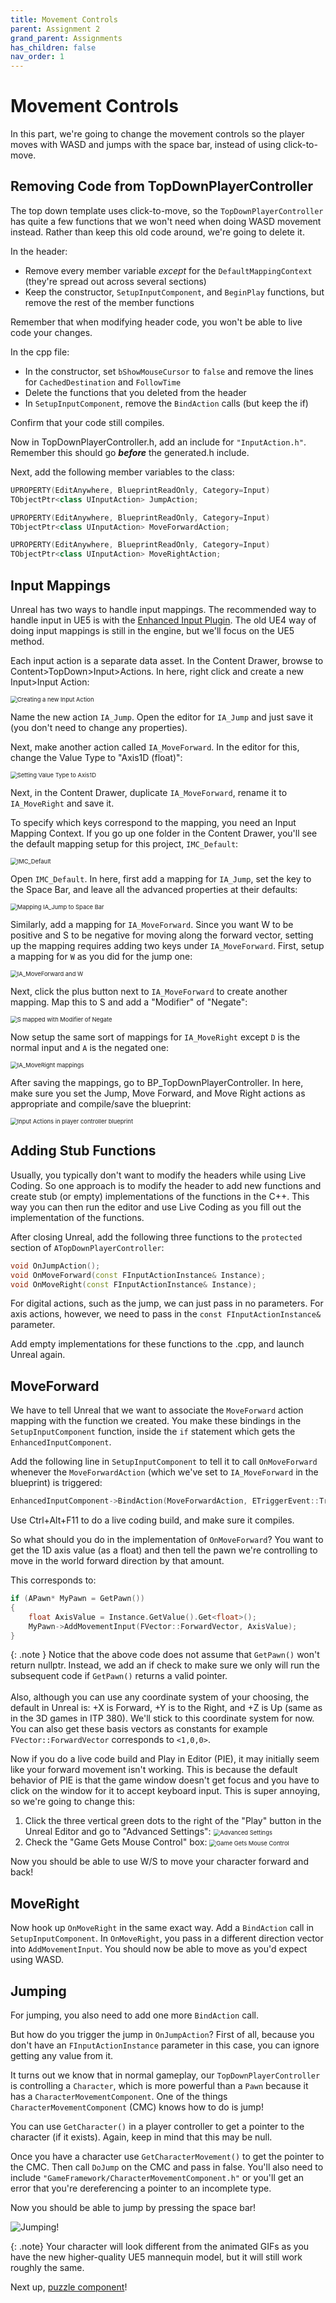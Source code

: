 ```yaml
---
title: Movement Controls
parent: Assignment 2
grand_parent: Assignments
has_children: false
nav_order: 1
---
```


# Movement Controls

In this part, we're going to change the movement controls so the player moves with WASD and jumps with the space bar, instead of using click-to-move.

## Removing Code from TopDownPlayerController

The top down template uses click-to-move, so the `TopDownPlayerController` has quite a few functions that we won't need when doing WASD movement instead. Rather than keep this old code around, we're going to delete it.

In the header:

* Remove every member variable *except* for the `DefaultMappingContext` (they're spread out across several sections)
* Keep the constructor, `SetupInputComponent`, and `BeginPlay` functions, but remove the rest of the member functions

Remember that when modifying header code, you won't be able to live code your changes.

In the cpp file:

- In the constructor, set `bShowMouseCursor` to `false` and remove the lines for `CachedDestination` and `FollowTime`
- Delete the functions that you deleted from the header
- In `SetupInputComponent`, remove the `BindAction` calls (but keep the if)

Confirm that your code still compiles.

Now in TopDownPlayerController.h, add an include for `"InputAction.h"`. Remember this should go ***before*** the generated.h include.

Next, add the following member variables to the class:

```c++
UPROPERTY(EditAnywhere, BlueprintReadOnly, Category=Input)
TObjectPtr<class UInputAction> JumpAction;

UPROPERTY(EditAnywhere, BlueprintReadOnly, Category=Input)
TObjectPtr<class UInputAction> MoveForwardAction;

UPROPERTY(EditAnywhere, BlueprintReadOnly, Category=Input)
TObjectPtr<class UInputAction> MoveRightAction;
```

## Input Mappings

Unreal has two ways to handle input mappings. The recommended way to handle input in UE5 is with the [Enhanced Input Plugin](https://docs.unrealengine.com/5.0/en-US/enhanced-input-in-unreal-engine/). The old UE4 way of doing input mappings is still in the engine, but we'll focus on the UE5 method.

Each input action is a separate data asset. In the Content Drawer, browse to Content>TopDown>Input>Actions. In here, right click and create a new Input>Input Action:

<img src="images/02/1.png" alt="Creating a new Input Action" style="zoom:67%;" />

Name the new action `IA_Jump`. Open the editor for `IA_Jump` and just save it (you don't need to change any properties).

 Next, make another action called `IA_MoveForward`. In the editor for this, change the Value Type to "Axis1D (float)":

<img src="images/02/2.png" alt="Setting Value Type to Axis1D" style="zoom:67%;" />

Next, in the Content Drawer, duplicate `IA_MoveForward`, rename it to  `IA_MoveRight` and save it.

To specify which keys correspond to the mapping, you need an Input Mapping Context. If you go up one folder in the Content Drawer, you'll see the default mapping setup for this project, `IMC_Default`:

<img src="images/02/3.png" alt="IMC_Default" style="zoom:67%;" />

Open `IMC_Default`. In here, first add a mapping for `IA_Jump`, set the key to the Space Bar, and leave all the advanced properties at their defaults:

<img src="images/02/4.png" alt="Mapping IA_Jump to Space Bar" style="zoom:67%;" />

Similarly, add a mapping for `IA_MoveForward`. Since you want W to be positive and S to be negative for moving along the forward vector, setting up the mapping requires adding two keys under `IA_MoveForward`. First, setup a mapping for `W` as you did for the jump one:

<img src="images/02/5.png" alt="IA_MoveForward and W" style="zoom:67%;" />

Next, click the plus button next to `IA_MoveForward` to create another mapping. Map this to S and add a "Modifier" of "Negate":

<img src="images/02/6.png" alt="S mapped with Modifier of Negate" style="zoom:67%;" />

Now setup the same sort of mappings for `IA_MoveRight` except `D` is the normal input and `A` is the negated one:

<img src="images/02/7.png" alt="IA_MoveRight mappings" style="zoom:67%;" />

After saving the mappings, go to BP_TopDownPlayerController. In here, make sure you set the Jump, Move Forward, and Move Right actions as appropriate and compile/save the blueprint:

<img src="images/02/8.png" alt="Input Actions in player controller blueprint" style="zoom:67%;" />


## Adding Stub Functions

Usually, you typically don't want to modify the headers while using Live Coding. So one approach is to modify the header to add new functions and create stub (or empty) implementations of the functions in the C++. This way you can then run the editor and use Live Coding as you fill out the implementation of the functions.

After closing Unreal, add the following three functions to the `protected` section of `ATopDownPlayerController`:

```c++
void OnJumpAction();
void OnMoveForward(const FInputActionInstance& Instance);
void OnMoveRight(const FInputActionInstance& Instance);
```

For digital actions, such as the jump, we can just pass in no parameters. For axis actions, however, we need to pass in the `const FInputActionInstance&` parameter.

Add empty implementations for these functions to the .cpp, and launch Unreal again.

## MoveForward

We have to tell Unreal that we want to associate the `MoveForward` action mapping with the function we created. You make these bindings in the `SetupInputComponent` function, inside the `if` statement which gets the `EnhancedInputComponent`.

Add the following line in `SetupInputComponent` to tell it to call `OnMoveForward` whenever the `MoveForwardAction` (which we've set to `IA_MoveForward` in the blueprint) is triggered:

```c++
EnhancedInputComponent->BindAction(MoveForwardAction, ETriggerEvent::Triggered, this, &ATopDownPlayerController::OnMoveForward);
```

Use Ctrl+Alt+F11 to do a live coding build, and make sure it compiles.

So what should you do in the implementation of `OnMoveForward`? You want to get the 1D axis value (as a float) and then tell the pawn we're controlling to move in the world forward direction by that amount.

This corresponds to:

```c++
if (APawn* MyPawn = GetPawn())
{
	float AxisValue = Instance.GetValue().Get<float>();
	MyPawn->AddMovementInput(FVector::ForwardVector, AxisValue);
}
```

{: .note }
Notice that the above code does not assume that `GetPawn()` won't return nullptr. Instead, we add an if check to make sure we only will run the subsequent code if `GetPawn()` returns a valid pointer.<br/><br/>Also, although you can use any coordinate system of your choosing, the default in Unreal is: +X is Forward, +Y is to the Right, and +Z is Up (same as in the 3D games in ITP 380). We'll stick to this coordinate system for now. You can also get these basis vectors as constants for example `FVector::ForwardVector` corresponds to `<1,0,0>`.

Now if you do a live code build and Play in Editor (PIE), it may initially seem like your forward movement isn't working. This is because the default behavior of PIE is that the game window doesn't get focus and you have to click on the window for it to accept keyboard input. This is super annoying, so we're going to change this:

1. Click the three vertical green dots to the right of the "Play" button in the Unreal Editor and go to "Advanced Settings":
   <img src="images/02/9.png" alt="Advanced Settings" style="zoom:67%;" />
2. Check the "Game Gets Mouse Control" box:
   <img src="images/02/10.png" alt="Game Gets Mouse Control" style="zoom:67%;" />

Now you should be able to use W/S to move your character forward and back!

## MoveRight

Now hook up `OnMoveRight` in the same exact way. Add a `BindAction` call in `SetupInputComponent`.  In `OnMoveRight`, you pass in a different direction vector into `AddMovementInput`. You should now be able to move as you'd expect using WASD.

## Jumping

For jumping, you also need to add one more `BindAction` call.

But how do you trigger the jump in `OnJumpAction`? First of all, because you don't have an `FInputActionInstance` parameter in this case, you can ignore getting any value from it. 

It turns out we know that in normal gameplay, our `TopDownPlayerController` is controlling a `Character`, which is more powerful than a `Pawn` because it has a `CharacterMovementComponent`. One of the things `CharacterMovementComponent` (CMC) knows how to do is jump!

You can use `GetCharacter()` in a player controller to get a pointer to the character (if it exists). Again, keep in mind that this may be null.

Once you have a character use `GetCharacterMovement()` to get the pointer to the CMC. Then call `DoJump` on the CMC and pass in false. You'll also need to include `"GameFramework/CharacterMovementComponent.h"` or you'll get an error that you're dereferencing a pointer to an incomplete type.

Now you should be able to jump by pressing the space bar!

![Jumping!](images/02/jump.gif)

{: .note}
Your character will look different from the animated GIFs as you have the new higher-quality UE5 mannequin model, but it will still work roughly the same.

Next up, [puzzle component](02-02.html)!
